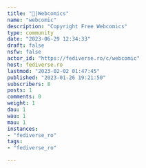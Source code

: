 ```yaml
---
title: "💭|Webcomics" 
name: "webcomic"
description: "Copyright Free Webcomics"
type: community
date: "2023-06-29 12:34:33"
draft: false
nsfw: false
actor_id: "https://fediverse.ro/c/webcomic"
host: fediverse.ro
lastmod: "2023-02-02 01:47:45"
published: "2023-01-26 19:21:50"
subscribers: 8
posts: 1
comments: 0
weight: 1
dau: 1
wau: 1
mau: 1
instances:
- "fediverse_ro"
tags: 
- "fediverse_ro"

---
```

